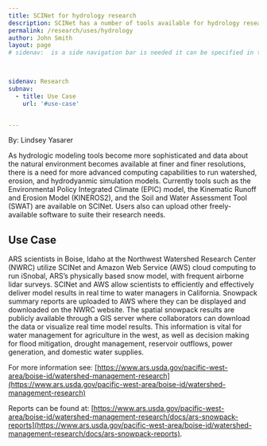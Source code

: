 ```yaml
---
title: SCINet for hydrology research
description: SCINet has a number of tools available for hydrology research
permalink: /research/uses/hydrology
author: John Smith
layout: page
# sidenav:  is a side navigation bar is needed it can be specified in the _data/navigation.yml file


 
sidenav: Research
subnav:
  - title: Use Case
    url: '#use-case'


---
```

By: Lindsey Yasarer

As hydrologic modeling tools become more sophisticated and data about the natural environment becomes available at finer and finer resolutions, there is a need for more advanced computing capabilities to run watershed, erosion, and hydrodyanmic simulation models. Currently tools such as the Environmental Policy Integrated Climate (EPIC) model, the Kinematic Runoff and Erosion Model (KINEROS2), and the Soil and Water Assessment Tool (SWAT) are available on SCINet. Users also can upload other freely-available software to suite their research needs.

## Use Case
ARS scientists in Boise, Idaho at the Northwest Watershed Research Center (NWRC) utilize SCINet and Amazon Web Service (AWS) cloud computing to run iSnobal, ARS’s physically based snow model, with frequent airborne lidar surveys. SCINet and AWS allow scientists to efficiently and effectively deliver model results in real time to water managers in California. Snowpack summary reports are uploaded to AWS where they can be displayed and downloaded on the NWRC website. The spatial snowpack results are publicly available through a GIS server where collaborators can download the data or visualize real time model results. This information is vital for water management for agriculture in the west, as well as decision making for flood mitigation, drought management, reservoir outflows, power generation, and domestic water supplies.

For more information see: [https://www.ars.usda.gov/pacific-west-area/boise-id/watershed-management-research](https://www.ars.usda.gov/pacific-west-area/boise-id/watershed-management-research)

Reports can be found at: [https://www.ars.usda.gov/pacific-west-area/boise-id/watershed-management-research/docs/ars-snowpack-reports](https://www.ars.usda.gov/pacific-west-area/boise-id/watershed-management-research/docs/ars-snowpack-reports).
